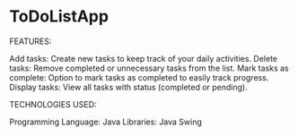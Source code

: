 # ToDoListApp

FEATURES:

Add tasks: Create new tasks to keep track of your daily activities.
Delete tasks: Remove completed or unnecessary tasks from the list.
Mark tasks as complete: Option to mark tasks as completed to easily track progress.
Display tasks: View all tasks with status (completed or pending).

TECHNOLOGIES USED:

Programming Language: Java 
Libraries: Java Swing 
